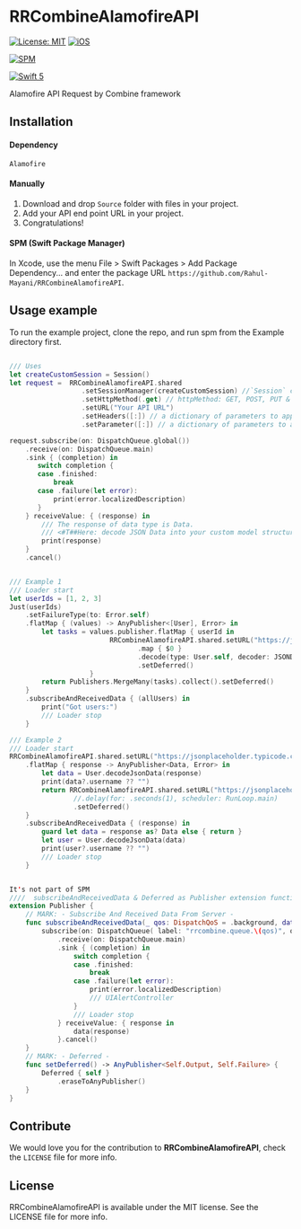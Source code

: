 # RRCombineAlamofireAPI


[![License: MIT](https://img.shields.io/badge/license-MIT-green.svg?style=flat)](https://github.com/Rahul-Mayani/RRCombineAlamofireAPI/blob/master/LICENSE)
[![iOS](https://img.shields.io/badge/Platform-iOS-purpel.svg?style=flat)](https://developer.apple.com/ios/)

[![SPM](https://img.shields.io/badge/SPM-orange.svg?style=flat)](https://swift.org/package-manager/)

[![Swift 5](https://img.shields.io/badge/Swift-5-orange.svg?style=flat)](https://developer.apple.com/swift/)


Alamofire API Request by Combine framework


## Installation

#### Dependency
`Alamofire`


#### Manually
1. Download and drop `Source` folder with files in your project.
2. Add your API end point URL in your project.
3. Congratulations!  


#### SPM (Swift Package Manager)
In Xcode, use the menu File > Swift Packages > Add Package Dependency... and enter the package URL `https://github.com/Rahul-Mayani/RRCombineAlamofireAPI`.


## Usage example
To run the example project, clone the repo, and run spm from the Example directory first.


```swift

/// Uses
let createCustomSession = Session()
let request =  RRCombineAlamofireAPI.shared
                  .setSessionManager(createCustomSession) //`Session` creates and manages Alamofire's `Request` types during their lifetimes.
                  .setHttpMethod(.get) // httpMethod: GET, POST, PUT & DELETE
                  .setURL("Your API URL")
                  .setHeaders([:]) // a dictionary of parameters to apply to a `HTTPHeaders`.
                  .setParameter([:]) // a dictionary of parameters to apply to a `URLRequest`.

request.subscribe(on: DispatchQueue.global())
    .receive(on: DispatchQueue.main)
    .sink { (completion) in
       switch completion {
       case .finished:
           break
       case .failure(let error):
           print(error.localizedDescription)
       }
    } receiveValue: { (response) in
        /// The response of data type is Data.
        /// <#T##Here: decode JSON Data into your custom model structure / class#>
        print(response)
    }
    .cancel()


/// Example 1
/// Loader start
let userIds = [1, 2, 3]
Just(userIds)
    .setFailureType(to: Error.self)
    .flatMap { (values) -> AnyPublisher<[User], Error> in
        let tasks = values.publisher.flatMap { userId in
                         RRCombineAlamofireAPI.shared.setURL("https://jsonplaceholder.typicode.com/users/\(userId)")
                                .map { $0 }
                                .decode(type: User.self, decoder: JSONDecoder())
                                .setDeferred()
                    }
        return Publishers.MergeMany(tasks).collect().setDeferred()
    }
    .subscribeAndReceivedData { (allUsers) in
        print("Got users:")
        /// Loader stop
    }

/// Example 2
/// Loader start
RRCombineAlamofireAPI.shared.setURL("https://jsonplaceholder.typicode.com/users/1")
    .flatMap { response -> AnyPublisher<Data, Error> in
        let data = User.decodeJsonData(response)
        print(data?.username ?? "")
        return RRCombineAlamofireAPI.shared.setURL("https://jsonplaceholder.typicode.com/users/2")
                //.delay(for: .seconds(1), scheduler: RunLoop.main)
                .setDeferred()
    }
    .subscribeAndReceivedData { (response) in
        guard let data = response as? Data else { return }
        let user = User.decodeJsonData(data)
        print(user?.username ?? "")
        /// Loader stop
    }


It's not part of SPM
////  subscribeAndReceivedData & Deferred as Publisher extension functions for reuse
extension Publisher {
    // MARK: - Subscribe And Received Data From Server -
    func subscribeAndReceivedData(_ qos: DispatchQoS = .background, data: @escaping((Any) -> ())) {
        subscribe(on: DispatchQueue( label: "rrcombine.queue.\(qos)", qos: qos, attributes: [.concurrent], target: nil))
            .receive(on: DispatchQueue.main)
            .sink { (completion) in
                switch completion {
                case .finished:
                    break
                case .failure(let error):
                    print(error.localizedDescription)
                    /// UIAlertController
                }
                /// Loader stop
            } receiveValue: { response in
                data(response)
            }.cancel()
    }
    // MARK: - Deferred -
    func setDeferred() -> AnyPublisher<Self.Output, Self.Failure> {
        Deferred { self }
            .eraseToAnyPublisher()
    }
}

```

## Contribute 

We would love you for the contribution to **RRCombineAlamofireAPI**, check the ``LICENSE`` file for more info.


## License

RRCombineAlamofireAPI is available under the MIT license. See the LICENSE file for more info.

